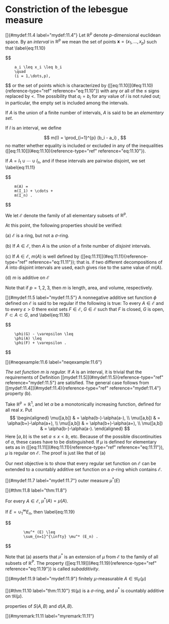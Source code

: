 # Constriction of the lebesgue measure

<!-- ::: mydef -->
[]{#mydef:11.4 label="mydef:11.4"} Let $\mathbb{R}^p$ denote $p$-dimensional
euclidean space. By an *interval* in $\mathbb{R}^p$ we mean the set of points
$\mathbf{x} = (x_1 , ... , x_p)$ such that 
\label{eq:11.10}

$$

        a_i \leq x_i \leq b_i
        \quad
        (i = 1,\dots,p),
$$
 or the set of points which is characterized
by (\[\[eq:11.10\]](#eq:11.10){reference-type="ref"
reference="eq:11.10"}) with any or all of the $\leq$ signs replaced by
$<$. The possibility that $a_i = b_i$ for any value of $i$ is not ruled
out; in particular, the empty set is included among the intervals.

If $A$ is the union of a finite number of intervals, $A$ is said to be
an *elementary set*.

If $I$ is an interval, we define

$$
m(I) = \prod_{i=1}^{p} (b_i - a_i) ,
$$
 no matter whether equality is
included or excluded in any of the inequalities
(\[\[eq:11.10\]](#eq:11.10){reference-type="ref" reference="eq:11.10"}).

If $A = I_1 \cup \cdots \cup I_n$, and if these intervals are pairwise
disjoint, we set 
\label{eq:11.11}

$$

        m(A) =
        m(I_1) + \cdots +
        m(I_n) .
$$


We let $\mathscr{E}$ denote the family of all elementary subsets of
$\mathbb{R}^p$.

At this point, the following properties should be verified:

(a) $\mathscr{E}$ is a ring, but not a $\sigma$-ring.

(b) If $A \in \mathscr{E}$, then $A$ is the union of a finite number of
    *disjoint* intervals.

(c) If $A \in \mathscr{E}$, $m(A)$ is well defined by
    (\[\[eq:11.11\]](#eq:11.11){reference-type="ref"
    reference="eq:11.11"}); that is. if two different decompositions of
    $A$ into disjoint intervals are used, each gives rise to the same
    value of $m(A)$.

(d) $m$ is additive on $\mathscr{E}$

Note that if $p = 1,2,3$, then $m$ is length, area, and volume,
respectively.
<!-- ::: -->

<!-- ::: mydef -->
[]{#mydef:11.5 label="mydef:11.5"} A nonnegative additive set function
$\phi$ defined on $\mathscr{E}$ is said to be regular if the following
is true: To every $A \in \mathscr{E}$ and to every $\varepsilon > 0$
there exist sets $F \in \mathscr{E}$, $G \in \mathscr{E}$ such that $F$
is closed, $G$ is open, $F \subset A \subset G$, and 
\label{eq:11.16}

$$

        \phi(G) - \varepsilon \leq
        \phi(A) \leq
        \phi(F) + \varepsilon .
$$

<!-- ::: -->

<!-- ::: newexample -->
[]{#neqexample:11.6 label="neqexample:11.6"}

<!-- ::: asparaenum -->
*The set function $m$ is regular.* If $A$ is an interval, it is trivial
that the requirements of Definition
\[\[mydef:11.5\]](#mydef:11.5){reference-type="ref"
reference="mydef:11.5"} are satisfied. The general case follows from
\[\[mydef:11.4\]](#mydef:11.4){reference-type="ref"
reference="mydef:11.4"} property (b).

Take $\mathbb{R}^p = \mathbb{R}^1$, and let $\alpha$ be a monotonically increasing
function, defined for all real $x$. Put 
$$
\begin{aligned}
            \mu([a,b]) & = \alpha(b-)-\alpha(a-), \\
            \mu([a,b]) & = \alpha(b+)-\alpha(a+), \\
            \mu([a,b]) & = \alpha(b+)-\alpha(a+), \\
            \mu([a,b]) & = \alpha(b-)-\alpha(a-).
        \end{aligned}
$$
 Here $[a,b)$ is the set $a \leq x < b$, etc.
Because of the possible discontinuities of $\alpha$, these cases have to
be distinguished. If $\mu$ is defined for elementary sets as in
(\[\[eq:11.11\]](#eq:11.11){reference-type="ref" reference="eq:11.11"}),
$\mu$ is regular on $\mathscr{E}$. The proof is just like that of (a)
<!-- ::: -->
<!-- ::: -->

Our next objective is to show that every regular set function on
$\mathscr{E}$ can be extended to a countably additive set function on a
$\sigma$-ring which contains $\mathscr{E}$.

<!-- ::: mydef -->
[]{#mydef:11.7 label="mydef:11.7"} outer measure $\mu^*(E)$
<!-- ::: -->

<!-- ::: thm -->
[]{#thm:11.8 label="thm:11.8"}

<!-- ::: asparaenum -->
For every $A \in \mathscr{E}$, $\mu^* (A) = \mu (A)$.

If $E = \cup_1^{\infty} E_n$, then 
\label{eq:11.19}

$$

            \mu^* (E) \leq
            \sum_{n=1}^{\infty} \mu^* (E_n) .
$$

<!-- ::: -->
<!-- ::: -->

Note that (a) asserts that $\mu^*$ is an extension of $\mu$ from
$\mathscr{E}$ to the family of all subsets of $\mathbb{R}^P$. The property
(\[\[eq:11.19\]](#eq:11.19){reference-type="ref" reference="eq:11.19"})
is called *subadditivity*.

<!-- ::: mydef -->
[]{#mydef:11.9 label="mydef:11.9"} finitely $\mu$-measurable
$A \in \mathfrak{M}_F(\mu)$
<!-- ::: -->

<!-- ::: thm -->
[]{#thm:11.10 label="thm:11.10"} $\mathfrak{M}(\mu)$ is a $\sigma$-ring,
and $\mu^*$ is countably additive on $\mathfrak{M}(\mu)$.
<!-- ::: -->

properties of $S(A, B)$ and $d(A, B)$.

<!-- ::: myremark -->
[]{#myremark:11.11 label="myremark:11.11"}
<!-- ::: -->
